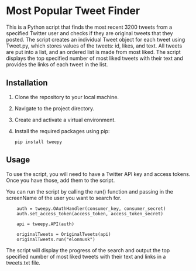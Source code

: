 # Most Popular Tweet Finder

This is a Python script that finds the most recent 3200 tweets from a specified Twitter user and checks if they are original tweets that they posted. The script creates an individual Tweet object for each tweet using Tweet.py, which stores values of the tweets: id, likes, and text. All tweets are put into a list, and an ordered list is made from most liked. The script displays the top specified number of most liked tweets with their text and provides the links of each tweet in the list.

## Installation

1. Clone the repository to your local machine.
2. Navigate to the project directory.
3. Create and activate a virtual environment.
4. Install the required packages using pip:

    `pip install tweepy`

## Usage

To use the script, you will need to have a Twitter API key and access tokens. Once you have those, add them to the script.

You can run the script by calling the run() function and passing in the screenName of the user you want to search for.

```
    auth = tweepy.OAuthHandler(consumer_key, consumer_secret)
    auth.set_access_token(access_token, access_token_secret)

    api = tweepy.API(auth)

    originalTweets = OriginalTweets(api)
    originalTweets.run("elonmusk")
```
The script will display the progress of the search and output the top specified number of most liked tweets with their text and links in a tweets.txt file.
